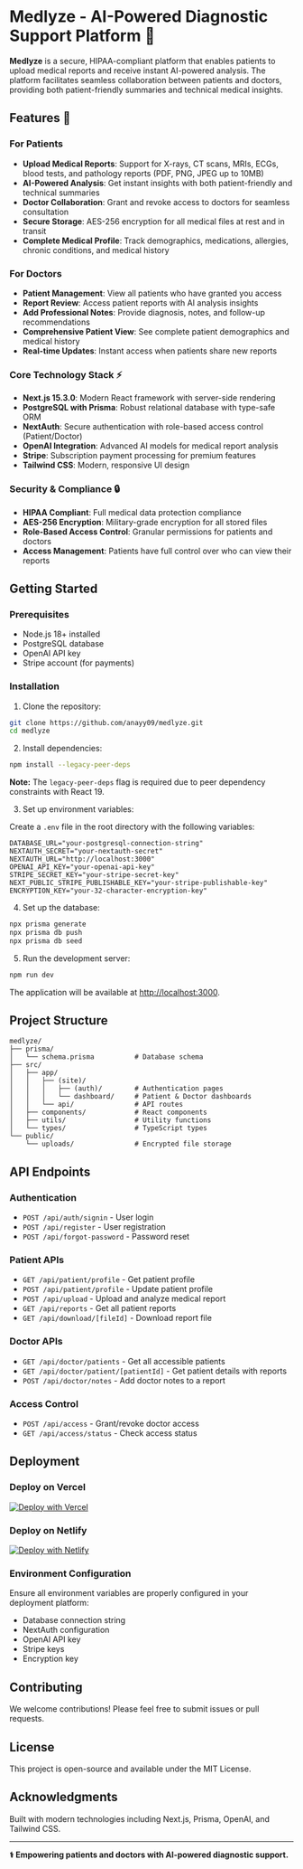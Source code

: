 # Medlyze - AI-Powered Diagnostic Support Platform 🏥

**Medlyze** is a secure, HIPAA-compliant platform that enables patients to upload medical reports and receive instant AI-powered analysis. The platform facilitates seamless collaboration between patients and doctors, providing both patient-friendly summaries and technical medical insights.

## Features 🚀

### For Patients
- **Upload Medical Reports**: Support for X-rays, CT scans, MRIs, ECGs, blood tests, and pathology reports (PDF, PNG, JPEG up to 10MB)
- **AI-Powered Analysis**: Get instant insights with both patient-friendly and technical summaries
- **Doctor Collaboration**: Grant and revoke access to doctors for seamless consultation
- **Secure Storage**: AES-256 encryption for all medical files at rest and in transit
- **Complete Medical Profile**: Track demographics, medications, allergies, chronic conditions, and medical history

### For Doctors
- **Patient Management**: View all patients who have granted you access
- **Report Review**: Access patient reports with AI analysis insights
- **Add Professional Notes**: Provide diagnosis, notes, and follow-up recommendations
- **Comprehensive Patient View**: See complete patient demographics and medical history
- **Real-time Updates**: Instant access when patients share new reports

### Core Technology Stack ⚡

- **Next.js 15.3.0**: Modern React framework with server-side rendering
- **PostgreSQL with Prisma**: Robust relational database with type-safe ORM
- **NextAuth**: Secure authentication with role-based access control (Patient/Doctor)
- **OpenAI Integration**: Advanced AI models for medical report analysis
- **Stripe**: Subscription payment processing for premium features
- **Tailwind CSS**: Modern, responsive UI design

### Security & Compliance 🔒

- **HIPAA Compliant**: Full medical data protection compliance
- **AES-256 Encryption**: Military-grade encryption for all stored files
- **Role-Based Access Control**: Granular permissions for patients and doctors
- **Access Management**: Patients have full control over who can view their reports

## Getting Started

### Prerequisites

- Node.js 18+ installed
- PostgreSQL database
- OpenAI API key
- Stripe account (for payments)

### Installation

1. Clone the repository:

```bash
git clone https://github.com/anayy09/medlyze.git
cd medlyze
```

2. Install dependencies:

```bash
npm install --legacy-peer-deps
```

**Note:** The `legacy-peer-deps` flag is required due to peer dependency constraints with React 19.

3. Set up environment variables:

Create a `.env` file in the root directory with the following variables:

```env
DATABASE_URL="your-postgresql-connection-string"
NEXTAUTH_SECRET="your-nextauth-secret"
NEXTAUTH_URL="http://localhost:3000"
OPENAI_API_KEY="your-openai-api-key"
STRIPE_SECRET_KEY="your-stripe-secret-key"
NEXT_PUBLIC_STRIPE_PUBLISHABLE_KEY="your-stripe-publishable-key"
ENCRYPTION_KEY="your-32-character-encryption-key"
```

4. Set up the database:

```bash
npx prisma generate
npx prisma db push
npx prisma db seed
```

5. Run the development server:

```bash
npm run dev
```

The application will be available at [http://localhost:3000](http://localhost:3000).

## Project Structure

```
medlyze/
├── prisma/
│   └── schema.prisma          # Database schema
├── src/
│   ├── app/
│   │   ├── (site)/
│   │   │   ├── (auth)/        # Authentication pages
│   │   │   └── dashboard/     # Patient & Doctor dashboards
│   │   └── api/               # API routes
│   ├── components/            # React components
│   ├── utils/                 # Utility functions
│   └── types/                 # TypeScript types
└── public/
    └── uploads/               # Encrypted file storage
```

## API Endpoints

### Authentication
- `POST /api/auth/signin` - User login
- `POST /api/register` - User registration
- `POST /api/forgot-password` - Password reset

### Patient APIs
- `GET /api/patient/profile` - Get patient profile
- `POST /api/patient/profile` - Update patient profile
- `POST /api/upload` - Upload and analyze medical report
- `GET /api/reports` - Get all patient reports
- `GET /api/download/[fileId]` - Download report file

### Doctor APIs
- `GET /api/doctor/patients` - Get all accessible patients
- `GET /api/doctor/patient/[patientId]` - Get patient details with reports
- `POST /api/doctor/notes` - Add doctor notes to a report

### Access Control
- `POST /api/access` - Grant/revoke doctor access
- `GET /api/access/status` - Check access status

## Deployment

### Deploy on Vercel

[![Deploy with Vercel](https://vercel.com/button)](https://vercel.com/new/clone?repository-url=https%3A%2F%2Fgithub.com%2Fyourusername%2Fmedlyze)

### Deploy on Netlify

[![Deploy with Netlify](https://www.netlify.com/img/deploy/button.svg)](https://app.netlify.com/start/deploy?repository=https://github.com/yourusername/medlyze)

### Environment Configuration

Ensure all environment variables are properly configured in your deployment platform:
- Database connection string
- NextAuth configuration
- OpenAI API key
- Stripe keys
- Encryption key

## Contributing

We welcome contributions! Please feel free to submit issues or pull requests.

## License

This project is open-source and available under the MIT License.

## Acknowledgments

Built with modern technologies including Next.js, Prisma, OpenAI, and Tailwind CSS.

---

**⚕️ Empowering patients and doctors with AI-powered diagnostic support.**
